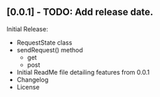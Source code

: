 ## [0.0.1] - TODO: Add release date.

Initial Release:
- RequestState class
- sendRequest() method 
    - get
    - post
- Initial ReadMe file detailing features from 0.0.1
- Changelog
- License